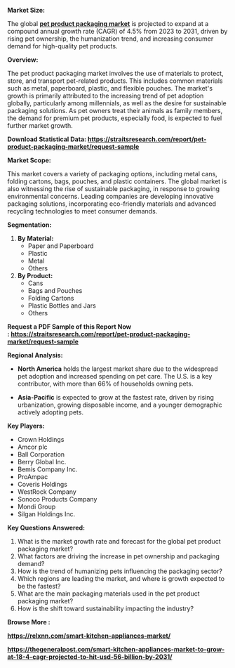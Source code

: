 <p><strong>Market Size:</strong></p>
<p>The global&nbsp;<strong><a href="https://straitsresearch.com/report/pet-product-packaging-market">pet product packaging market</a></strong> is projected to expand at a compound annual growth rate (CAGR) of 4.5% from 2023 to 2031, driven by rising pet ownership, the humanization trend, and increasing consumer demand for high-quality pet products.</p>
<p><strong>Overview:</strong></p>
<p>The pet product packaging market involves the use of materials to protect, store, and transport pet-related products. This includes common materials such as metal, paperboard, plastic, and flexible pouches. The market's growth is primarily attributed to the increasing trend of pet adoption globally, particularly among millennials, as well as the desire for sustainable packaging solutions. As pet owners treat their animals as family members, the demand for premium pet products, especially food, is expected to fuel further market growth.</p>
<p><strong>Download Statistical Data:&nbsp;<a href="https://straitsresearch.com/report/pet-product-packaging-market/request-sample">https://straitsresearch.com/report/pet-product-packaging-market/request-sample</a>&nbsp;</strong></p>
<p><strong>Market Scope: </strong></p>
<p>This market covers a variety of packaging options, including metal cans, folding cartons, bags, pouches, and plastic containers. The global market is also witnessing the rise of sustainable packaging, in response to growing environmental concerns. Leading companies are developing innovative packaging solutions, incorporating eco-friendly materials and advanced recycling technologies to meet consumer demands.</p>
<p><strong>Segmentation:</strong></p>
<ol>
<li><strong>By Material:</strong>
<ul>
<li>Paper and Paperboard</li>
<li>Plastic</li>
<li>Metal</li>
<li>Others</li>
</ul>
</li>
<li><strong>By Product:</strong>
<ul>
<li>Cans</li>
<li>Bags and Pouches</li>
<li>Folding Cartons</li>
<li>Plastic Bottles and Jars</li>
<li>Others</li>
</ul>
</li>
</ol>
<p><strong>Request a PDF Sample of this Report Now :&nbsp;<a href="https://straitsresearch.com/report/pet-product-packaging-market/request-sample">https://straitsresearch.com/report/pet-product-packaging-market/request-sample</a>&nbsp;</strong></p>
<p><strong>Regional Analysis:</strong></p>
<ul>
<li><strong>North America</strong> holds the largest market share due to the widespread pet adoption and increased spending on pet care. The U.S. is a key contributor, with more than 66% of households owning pets.</li>
</ul>
<ul>
<li><strong>Asia-Pacific</strong> is expected to grow at the fastest rate, driven by rising urbanization, growing disposable income, and a younger demographic actively adopting pets.</li>
</ul>
<p><strong>Key Players:</strong></p>
<ul>
<li>Crown Holdings</li>
<li>Amcor plc</li>
<li>Ball Corporation</li>
<li>Berry Global Inc.</li>
<li>Bemis Company Inc.</li>
<li>ProAmpac</li>
<li>Coveris Holdings</li>
<li>WestRock Company</li>
<li>Sonoco Products Company</li>
<li>Mondi Group</li>
<li>Silgan Holdings Inc.</li>
</ul>
<p><strong>Key Questions Answered:</strong></p>
<ol>
<li>What is the market growth rate and forecast for the global pet product packaging market?</li>
<li>What factors are driving the increase in pet ownership and packaging demand?</li>
<li>How is the trend of humanizing pets influencing the packaging sector?</li>
<li>Which regions are leading the market, and where is growth expected to be the fastest?</li>
<li>What are the main packaging materials used in the pet product packaging market?</li>
<li>How is the shift toward sustainability impacting the industry?</li>
</ol>
<p><strong>Browse More :</strong></p>
<p><strong><a href="https://relxnn.com/smart-kitchen-appliances-market/">https://relxnn.com/smart-kitchen-appliances-market/</a></strong></p>
<p><strong><a href="https://thegeneralpost.com/smart-kitchen-appliances-market-to-grow-at-18-4-cagr-projected-to-hit-usd-56-billion-by-2031/">https://thegeneralpost.com/smart-kitchen-appliances-market-to-grow-at-18-4-cagr-projected-to-hit-usd-56-billion-by-2031/</a><br /></strong></p>
